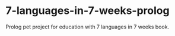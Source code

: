 # 7-languages-in-7-weeks-prolog

Prolog pet project for education with 7 languages in 7 weeks book.
